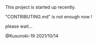 This project is started up recently.

"CONTRIBUTING.md" is not enough now !

please wait...


@Kusunoki-19 2021/10/14
